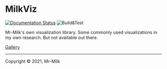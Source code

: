 # MilkViz

[![Documentation Status](https://img.shields.io/readthedocs/milkviz?logo=readthedocs&logoColor=white&style=flat-square)](https://milkviz.readthedocs.io/en/latest?badge=latest)
![Build&Test](https://img.shields.io/github/workflow/status/Mr-Milk/milkviz/Build?style=flat-square&logo=github)

Mr-Milk's own visualization library. 
Some commonly used visualizations in my own research.
But not available out there.

[Gallery](https://milkviz.readthedocs.io/en/latest/gallery_examples/index.html)

--------------------
Copyright © 2021, Mr-Milk
